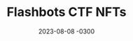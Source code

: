 ---
layout: default
title: Flashbots CTF NFTs
date: 2023-08-08 -0300
tags: Illustration
image: /img/work/flashbots-ctf-nft.jpg
link: https://twitter.com/SheaKetsdever/status/1690000778922995712
---